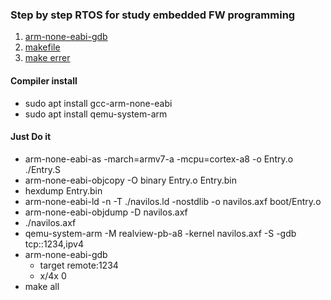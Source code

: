 ### Step by step RTOS for study embedded FW programming
1. [arm-none-eabi-gdb](https://goobgood.tistory.com/31)
2. [makefile](https://opensource.com/article/18/8/what-how-makefile)
3. [make errer](https://doc.kldp.org/KoreanDoc/html/GNU-Make/GNU-Make-8.html)

#### Compiler install
- sudo apt install gcc-arm-none-eabi
- sudo apt install qemu-system-arm

#### Just Do it
- arm-none-eabi-as -march=armv7-a -mcpu=cortex-a8 -o Entry.o ./Entry.S
- arm-none-eabi-objcopy -O binary Entry.o Entry.bin
- hexdump Entry.bin
- arm-none-eabi-ld -n -T ./navilos.ld -nostdlib -o navilos.axf boot/Entry.o
- arm-none-eabi-objdump -D navilos.axf
- ./navilos.axf
- qemu-system-arm -M realview-pb-a8 -kernel navilos.axf -S -gdb tcp::1234,ipv4
- arm-none-eabi-gdb
    - target remote:1234
    - x/4x 0
- make all
